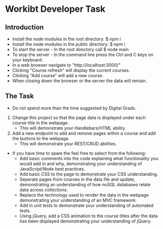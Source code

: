 # Workibt Developer Task


## Introduction

* Install the node modules in the root directory: $ npm i
* Install the node modules in the public directory: $ npm i
* To start the server - In the root directory call $ node main
* To stop the server - In the command line press the Ctrl and C keys on your keyboard.
* In a web browser navigate to "http://localhost:3000/"
* Clicking "Course refresh" will display the current courses.
* Clicking "Add course" will add a new course.
* When closing down the browser or the server the data will remain.

## The Task

* Do not spend more than the time suggested by Digital Grads.
1. Change this project so that the page data is displayed under each course title in the webpage.
    * This will demonstrate your Handlebars/HTML ability.
2. Add a new endpoint to add and remove pages within a course and add the buttons to the webpage.
    * This will demonstrate your REST/CRUD abilities.
* If you have time to spare the feel free to select from the following:
    * Add basic comments into the code explaining what functionality you would add in and why, demonstrating your understanding of JavaScript/Node best practices.
    * Add basic CSS to the page to demonstrate your CSS understanding.
    * Seperate pages from courses in the data file and update, demonstrating an understanding of how noSQL databases relate data across collections.
    * Replace the technology used to render the data in the webpage demonstrating your understanding of an MVC framework.
    * Add in unit tests to demonstrate your understanding of automated tests.
    * Using jQuery, add a CSS animation to the course titles after the data has been displayed demonstrating your understanding of jQuery.
